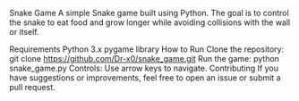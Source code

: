 Snake Game
A simple Snake game built using Python. The goal is to control the snake to eat food and grow longer while avoiding collisions with the wall or itself.

Requirements
Python 3.x
pygame library
How to Run
Clone the repository: git clone https://github.com/Dr-x0/snake_game.git
Run the game:
python snake_game.py
Controls:
Use arrow keys to navigate.
Contributing
If you have suggestions or improvements, feel free to open an issue or submit a pull request.

